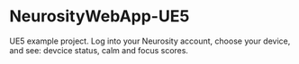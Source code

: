 # NeurosityWebApp-UE5
UE5 example project. Log into your Neurosity account, choose your device, and see: devcice status, calm and focus scores.

